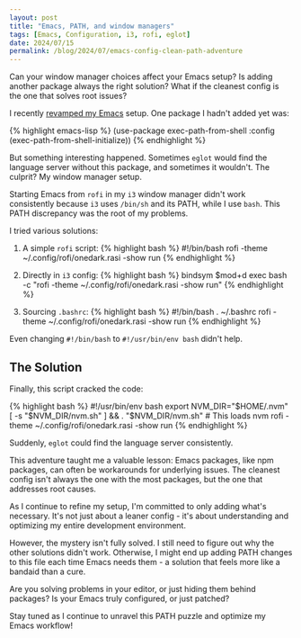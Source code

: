 ```yaml
---
layout: post
title: "Emacs, PATH, and window managers"
tags: [Emacs, Configuration, i3, rofi, eglot]
date: 2024/07/15
permalink: /blog/2024/07/emacs-config-clean-path-adventure
---
```


Can your window manager choices affect your Emacs setup?
Is adding another package always the right solution?
What if the cleanest config is the one that solves root issues?

I recently [revamped my Emacs](/blog/2024/07/recreating-emacs-config) setup. One package I hadn't added yet was:

{% highlight emacs-lisp %}
(use-package exec-path-from-shell
  :config (exec-path-from-shell-initialize))
{% endhighlight %}

But something interesting happened. Sometimes `eglot` would find the language server without this package, and sometimes it wouldn't. The culprit? My window manager setup.

Starting Emacs from `rofi` in my `i3` window manager didn't work consistently because `i3` uses `/bin/sh` and its PATH, while I use `bash`. This PATH discrepancy was the root of my problems.

I tried various solutions:

1. A simple `rofi` script:
{% highlight bash %}
#!/bin/bash
rofi -theme ~/.config/rofi/onedark.rasi -show run 
{% endhighlight %}

2. Directly in `i3` config:
{% highlight bash %}
bindsym $mod+d			exec bash -c "rofi -theme ~/.config/rofi/onedark.rasi -show run"
{% endhighlight %}

3. Sourcing `.bashrc`:
{% highlight bash %}
#!/bin/bash
. ~/.bashrc
rofi -theme ~/.config/rofi/onedark.rasi -show run 
{% endhighlight %}

Even changing `#!/bin/bash` to `#!/usr/bin/env bash` didn't help.

## The Solution

Finally, this script cracked the code:

{% highlight bash %}
#!/usr/bin/env bash
export NVM_DIR="$HOME/.nvm"
[ -s "$NVM_DIR/nvm.sh" ] && \. "$NVM_DIR/nvm.sh"  # This loads nvm
rofi -theme ~/.config/rofi/onedark.rasi -show run 
{% endhighlight %}

Suddenly, `eglot` could find the language server consistently.

This adventure taught me a valuable lesson: Emacs packages, like npm packages, can often be workarounds for underlying issues. The cleanest config isn't always the one with the most packages, but the one that addresses root causes.

As I continue to refine my setup, I'm committed to only adding what's necessary. It's not just about a leaner config - it's about understanding and optimizing my entire development environment.

However, the mystery isn't fully solved. I still need to figure out why the other solutions didn't work. Otherwise, I might end up adding PATH changes to this file each time Emacs needs them - a solution that feels more like a bandaid than a cure.

Are you solving problems in your editor, or just hiding them behind packages? Is your Emacs truly configured, or just patched?

Stay tuned as I continue to unravel this PATH puzzle and optimize my Emacs workflow!